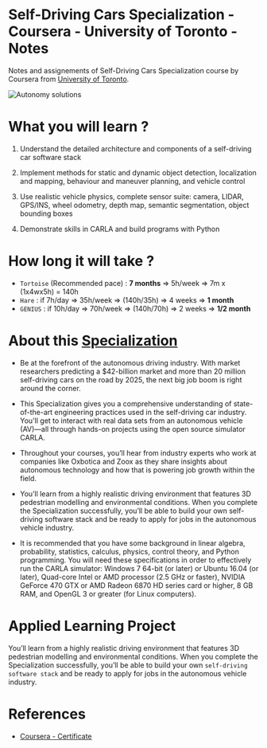 # Self-Driving Cars Specialization - Coursera - University of Toronto - Notes

Notes and assignements of Self-Driving Cars Specialization course by Coursera from [University of Toronto](https://www.utoronto.ca/). 

![Autonomy solutions](https://www.rd.com/wp-content/uploads/2022/08/self-driving-cars-GettyImages-1292394282-JVedit.jpg?resize=768,512) 


# What you will learn ? 

1. Understand the detailed architecture and components of a self-driving car software stack

2. Implement methods for static and dynamic object detection, localization and mapping, behaviour and maneuver planning, and vehicle control

3. Use realistic vehicle physics, complete sensor suite: camera, LIDAR, GPS/INS, wheel odometry, depth map, semantic segmentation, object bounding boxes

4. Demonstrate skills in CARLA and build programs with Python

# How long it will take ? 
- `Tortoise` (Recommended pace) : **7 months** => 5h/week => 7m x (1x4wx5h) = 140h
- `Hare`   : if 7h/day  => 35h/week => (140h/35h) => 4 weeks => **1 month**
- `GENIUS`  : if 10h/day => 70h/week => (140h/70h) => 2 weeks => **1/2 month**


# About this [Specialization](https://www.coursera.org/specializations/self-driving-cars#courses)

- Be at the forefront of the autonomous driving industry. With market researchers predicting a $42-billion market and more than 20 million self-driving cars on the road by 2025, the next big job boom is right around the corner.

- This Specialization gives you a comprehensive understanding of state-of-the-art engineering practices used in the self-driving car industry. You'll get to interact with real data sets from an autonomous vehicle (AV)―all through hands-on projects using the open source simulator CARLA.

- Throughout your courses, you’ll hear from industry experts who work at companies like Oxbotica and Zoox as they share insights about autonomous technology and how that is powering job growth within the field.

- You’ll learn from a highly realistic driving environment that features 3D pedestrian modelling and environmental conditions. When you complete the Specialization successfully, you’ll be able to build your own self-driving software stack and be ready to apply for jobs in the autonomous vehicle industry.

- It is recommended that you have some background in linear algebra, probability, statistics, calculus, physics, control theory, and Python programming. You will need these specifications in order to effectively run the CARLA simulator: Windows 7 64-bit (or later) or Ubuntu 16.04 (or later), Quad-core Intel or AMD processor (2.5 GHz or faster), NVIDIA GeForce 470 GTX or AMD Radeon 6870 HD series card or higher, 8 GB RAM, and OpenGL 3 or greater (for Linux computers).

# Applied Learning Project

You’ll learn from a highly realistic driving environment that features 3D pedestrian modelling and environmental conditions. When you complete the Specialization successfully, you’ll be able to build your own `self-driving software stack` and be ready to apply for jobs in the autonomous vehicle industry.


# References


- [Coursera - Certificate](https://www.coursera.org/specializations/self-driving-cars)
